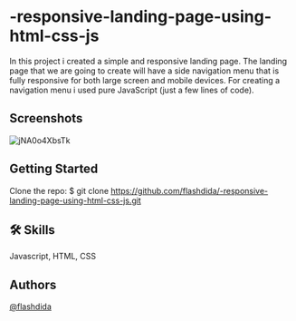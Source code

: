 # -responsive-landing-page-using-html-css-js
In this project i created a simple and responsive landing page. The landing page that we are going to create will have a side navigation menu that is fully responsive for both large screen and mobile devices. For creating a navigation menu i used pure JavaScript (just a few lines of code).

## Screenshots
![jNA0o4XbsTk](https://user-images.githubusercontent.com/100695412/156177912-d2e49d61-5f4e-4d12-b5fa-0b08e611bdbf.jpg)

## Getting Started
Clone the repo: $ git clone https://github.com/flashdida/-responsive-landing-page-using-html-css-js.git

## 🛠 Skills
Javascript, HTML, CSS

## Authors
[@flashdida](https://www.github.com/flashdida)




